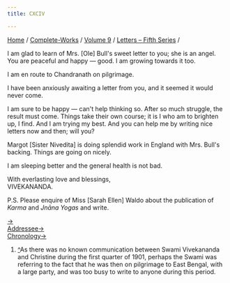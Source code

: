 ```yaml
---
title: CXCIV

---
```



[Home](../../../index.htm) / [Complete-Works](../../complete_works.htm)
/ [Volume 9](../volume_9_contents.htm) / [Letters – Fifth
Series](letters_fifth_series_contents.htm) /



I am glad to learn of Mrs. \[Ole\] Bull's sweet letter to you; she is an
angel. You are peaceful and happy — good. I am growing towards it too.

I am en route to Chandranath on pilgrimage.

I have been anxiously awaiting a letter from you, and it seemed it would
never come.

 

I am sure to be happy — can't help thinking so. After so much struggle,
the result must come. Things take their own course; it is I who am to
brighten up, I find. And I am trying my best. And you can help me by
writing nice letters now and then; will you?

Margot \[Sister Nivedita\] is doing splendid work in England with Mrs.
Bull's backing. Things are going on nicely.

I am sleeping better and the general health is not bad.

With everlasting love and blessings,  
VIVEKANANDA.

P.S. Please enquire of Miss \[Sarah Ellen\] Waldo about the publication
of *Karma* and *Jnāna Yogas* and write.

[→](195_introduction.htm)  
[Addressee→](196_christina.htm)  
[Chronology→](195_introduction.htm)



1.  [^](#fn1_1)As there was no known communication between Swami
    Vivekananda and Christine during the first quarter of 1901, perhaps
    the Swami was referring to the fact that he was then on pilgrimage
    to East Bengal, with a large party, and was too busy to write to
    anyone during this period.
